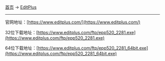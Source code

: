 
[首页](/software) -> [EditPlus](/software/editplus)

---

官网地址：[https://www.editplus.com/](https://www.editplus.com/)

32位下载地址：[https://www.editplus.com/ftp/epp520_2281.exe](https://www.editplus.com/ftp/epp520_2281.exe)

64位下载地址：[https://www.editplus.com/ftp/epp520_2281_64bit.exe](https://www.editplus.com/ftp/epp520_2281_64bit.exe)
